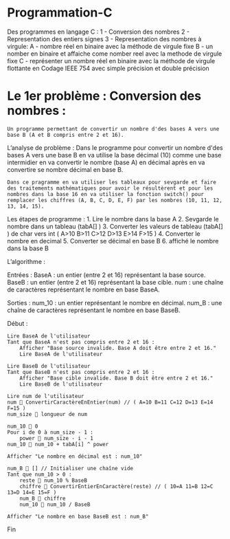# Programmation-C
Des programmes en langage C :
    1 - Conversion des nombres
    2 - Representation des entiers signes
    3 - Representation des nombres à virgule:
             A - nombre réel en binaire avec la méthode de virgule fixe
             B - un nomber en binaire et affaiche come nomber reel avec la methode de virgule fixe
             C - représenter un nombre réel en binaire avec la méthode de virgule flottante en Codage IEEE 754 avec simple précision et double précision
             
# Le 1er problème : Conversion des nombres :
    Un programme permettant de convertir un nombre d'des bases A vers une base B (A et B compris entre 2 et 16).

L’analyse de problème :
    Dans le programme pour convertir un nombre d'des bases A vers une base B en va utilise la base décimal (10) comme une base intermidier en va convertir le nombre (base A) en décimal après en va convertire se nombre décimal en base B.
    
    Dans ce pragramme en va utiliser les tableaux pour sevgarde et faire des traitements mathématiques pour avoir le résultèrent et pour les nombres dans la base 16 en va utiliser la fonction switch() pour remplacer les chiffres (A, B, C, D, E, F) par les nombres (10, 11, 12, 13, 14, 15).

Les étapes de programme :
    1.	Lire le nombre dans la base A
    2.	Sevgarde le nombre dans un tableau (tabA[] )
    3.	Converter les valeurs de tableau (tabA[] ) de char vers int ( A>10 B>11 C>12 D>13 E>14 F>15 )
    4.	Converter le nombre en decimal
    5.	Converter se décimal en base B
    6.	affiché le nombre dans la base B

L’algorithme :

Entrées :
    BaseA : un entier (entre 2 et 16) représentant la base source.
    BaseB : un entier (entre 2 et 16) représentant la base cible.
    num : une chaîne de caractères représentant le nombre en base BaseA.

Sorties :
    num_10 : un entier représentant le nombre en décimal.
    num_B : une chaîne de caractères représentant le nombre en base BaseB.

Début :

    Lire BaseA de l'utilisateur
    Tant que BaseA n'est pas compris entre 2 et 16 :
    	Afficher "Base source invalide. Base A doit être entre 2 et 16."
    	Lire BaseA de l'utilisateur
        
    Lire BaseB de l'utilisateur
    Tant que BaseB n'est pas compris entre 2 et 16 :
    	Afficher "Base cible invalide. Base B doit être entre 2 et 16."
    	Lire BaseB de l'utilisateur
        
    Lire num de l'utilisateur
    num  ConvertirCaractèreEnEntier(num) // ( A=10 B=11 C=12 D=13 E=14 F=15 )
    num_size  longueur de num
        
    num_10  0
    Pour i de 0 à num_size - 1 :
    	power  num_size - i - 1
    num_10  num_10 + tabA[i] ^ power
    
    Afficher "Le nombre en décimal est : num_10"
    
    num_B  [] // Initialiser une chaîne vide
    Tant que num_10 > 0 :
    	reste  num_10 % BaseB
    	chiffre  ConvertirEntierEnCaractère(reste) // ( 10=A 11=B 12=C 13=D 14=E 15=F )
    	num_B  chiffre
    	num_10  num_10 / BaseB
        
    Afficher "Le nombre en base BaseB est : num_B"

Fin
